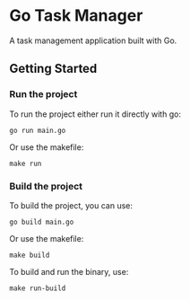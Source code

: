 # Go Task Manager

A task management application built with Go.

## Getting Started

### Run the project

To run the project either run it directly with go:

```go run main.go```

Or use the makefile:

```make run```

### Build the project

To build the project, you can use:

```go build main.go```

Or use the makefile:

```make build```

To build and run the binary, use:

```make run-build```
